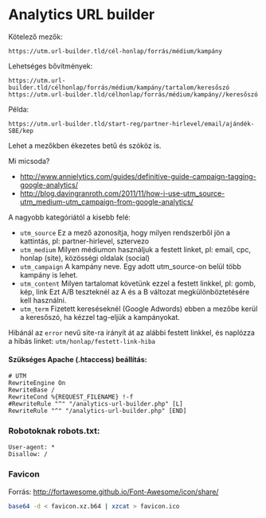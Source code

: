 # Analytics URL builder

Kötelező mezők:

`https://utm.url-builder.tld/cél-honlap/forrás/médium/kampány`

Lehetséges bővítmények:

`https://utm.url-builder.tld/célhonlap/forrás/médium/kampány/tartalom/keresőszó`
`https://utm.url-builder.tld/célhonlap/forrás/médium/kampány//keresőszó`

Példa:

`https://utm.url-builder.tld/start-reg/partner-hirlevel/email/ajándék-SBE/kep`

Lehet a mezőkben ékezetes betű és szóköz is.

Mi micsoda?

- http://www.annielytics.com/guides/definitive-guide-campaign-tagging-google-analytics/
- http://blog.davingranroth.com/2011/11/how-i-use-utm_source-utm_medium-utm_campaign-from-google-analytics/

A nagyobb kategóriától a kisebb felé:

- `utm_source` Ez a mező azonosítja, hogy milyen rendszerből jön a kattintás, pl: partner-hirlevel, sztervezo
- `utm_medium` Milyen médiumon használjuk a festett linket, pl: email, cpc, honlap (site), közösségi oldalak (social)
- `utm_campaign` A kampány neve. Egy adott utm_source-on belül több kampány is lehet.
- `utm_content` Milyen tartalomat követünk ezzel a festett linkkel, pl: gomb, kép, link
Ezt A/B teszteknél az A és a B változat megkülönböztetésére kell használni.
- `utm_term` Fizetett kereséseknél (Google Adwords) ebben a mezőbe kerül a keresőszó, ha kézzel tag-eljük a kampányokat.

Hibánál az `error` nevű site-ra irányít át az alábbi festett linkkel, és naplózza a hibás linket:
`utm/honlap/festett-link-hiba`

#### Szükséges Apache (.htaccess) beállítás:

```htaccess
# UTM
RewriteEngine On
RewriteBase /
RewriteCond %{REQUEST_FILENAME} !-f
#RewriteRule "^" "/analytics-url-builder.php" [L]
RewriteRule "^" "/analytics-url-builder.php" [END]
```

### Robotoknak robots.txt:

```
User-agent: *
Disallow: /
```

### Favicon

Forrás: http://fortawesome.github.io/Font-Awesome/icon/share/

```bash
base64 -d < favicon.xz.b64 | xzcat > favicon.ico
```
